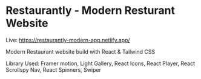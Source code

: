 # Restaurantly - Modern Resturant Website

Live: https://restaurantly-modern-app.netlify.app/

Modern Restaurant website build with React & Tailwind CSS

Library Used: Framer motion, Light Gallery, React Icons, React Player, React Scrollspy Nav, React Spinners, Swiper
